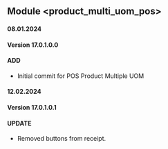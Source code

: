 ## Module <product_multi_uom_pos>

#### 08.01.2024
#### Version 17.0.1.0.0
#### ADD
- Initial commit for POS Product Multiple UOM

#### 12.02.2024
#### Version 17.0.1.0.1
#### UPDATE
- Removed buttons from receipt.